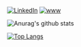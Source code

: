 
[![LinkedIn][linkedin-shield]][linkedin-url]
[![www][www-shield]][www-url]



[1]: https://markpatton.cloud
[linkedin-shield]: https://img.shields.io/badge/in-linkedin-blue
[linkedin-url]: https://www.linkedin.com/in/markpatton03/
[www-shield]: https://img.shields.io/badge/www-markpatton.cloud-lightgrey
[www-url]: https://markpatton.cloud

![Anurag's github stats](https://github-readme-stats.vercel.app/api?username=mark-patton&hide=contribs,prs&count_private=true&theme=algolia&show_icons=true)

[![Top Langs](https://github-readme-stats.vercel.app/api/top-langs/?username=mark-patton&theme=algolia)](https://github.com/anuraghazra/github-readme-stats)
